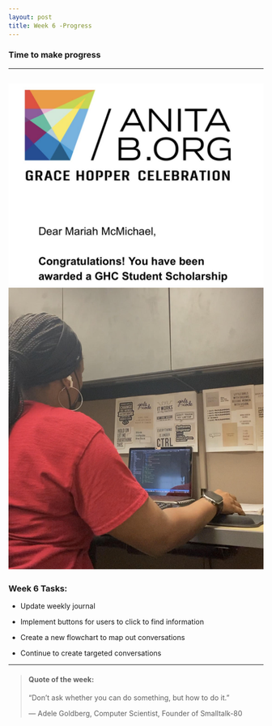 ```yaml
---
layout: post
title: Week 6 -Progress
---
```


### Time to make progress

----

![uapwkfive2](/images/uapwkfive2.jpg) ![uapwkfive1](/images/uapwkfive1.jpg)
----

### Week 6 Tasks:

- Update weekly journal 

- Implement buttons for users to click to find information

- Create a new flowchart to map out conversations 

- Continue to create targeted conversations

----

> #### Quote of the week:
> “Don’t ask whether you can do something, but how to do it.”
>
> — Adele Goldberg, Computer Scientist, Founder of Smalltalk-80
